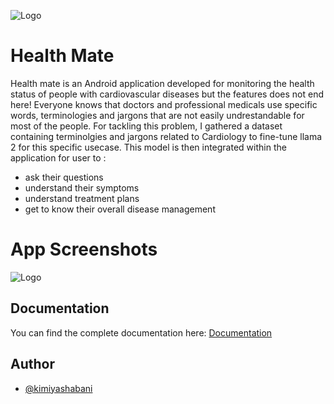 ![Logo](https://drive.google.com/file/d/1Z-0j4SFp-6kzE1cjrSEc_8PeV48Cs5CF/view?usp=sharing)


# Health Mate

Health mate is an Android application developed for monitoring the health status of people with cardiovascular diseases but the features does not end here! 
Everyone knows that doctors and professional medicals use specific words, terminologies and jargons that are not easily undrestandable for most of the people. For tackling this problem, I gathered a dataset containing terminolgies and jargons related to Cardiology to fine-tune llama 2 for this specific usecase.
This model is then integrated within the application for user to :
- ask their questions
- understand their symptoms
- understand treatment plans
- get to know their overall disease management


# App Screenshots

![Logo](https://drive.google.com/file/d/1z7B6POR2UqkcxcrXgjckxR-96GUEKj0p/view?usp=sharing)


## Documentation
You can find the complete documentation here:
[Documentation](https://upm365-my.sharepoint.com/:w:/g/personal/marialuisa_martinr_upm_es/EfTYuHuOcbZNkcWt9XjbjCEBXFr8KqByNFIfxrl4GWbp9Q?e=RiR84u)


## Author

- [@kimiyashabani](https://github.com/kimiyashabani)
